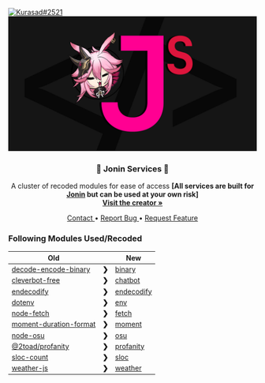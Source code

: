 <p>
    <a href="https://twitter.com/iKurasad">
        <img src="https://img.shields.io/badge/Creator-Kurasad%232521-%23ff0092" alt="Kurasad#2521" />
    </a>
    <a href="https://github.com/DPulavarthy/Jonin-Services"
        title="All code regarding Jonin and Jonin Services is protected.">
        <img src="assets/jonin-services.jpg" alt="Jonin Services Image" />
    </a>
    <h3 align="center"> 💠 Jonin Services 💠 </h3>
    <p align="center"> A cluster of recoded modules for ease of access 
        <strong> [All services are built for <a href="https://jonin.gq">Jonin</a> but can be used at your own risk] </strong>
        <br />
        <a href="https://kura.gq"><strong> Visit the creator » </strong></a>
    </p>
    <p align="center">
        <a href="https://discord.gg/H5PwwSJ"> Contact </a>
        •
        <a href="https://github.com/DPulavarthy/Ganyu/issues"> Report Bug </a>
        •
        <a href="https://github.com/DPulavarthy/Ganyu/issues"> Request Feature </a>
    </p>
</p>

### Following Modules Used/Recoded

| Old                                                                             |       | New                               |
| ------------------------------------------------------------------------------- | ----- | --------------------------------- |
| [decode-encode-binary](https://www.npmjs.com/package/decode-encode-binary)      | **❯** | [binary](modules/binary)          |
| [cleverbot-free](https://www.npmjs.com/package/cleverbot-free)                  | **❯** | [chatbot](modules/chatbot)        |
| [endecodify](https://www.npmjs.com/package/endecodify)                          | **❯** | [endecodify](modules/endecodify)  |
| [dotenv](https://www.npmjs.com/package/dotenv)                                  | **❯** | [env](modules/env)                |
| [node-fetch](https://www.npmjs.com/package/node-fetch)                          | **❯** | [fetch](modules/fetch)            |
| [moment-duration-format](https://www.npmjs.com/package/moment-duration-format)  | **❯** | [moment](modules/moment)          |
| [node-osu](https://www.npmjs.com/package/node-osu)                              | **❯** | [osu](modules/osu)                |
| [@2toad/profanity](https://www.npmjs.com/package/@2toad/profanity)              | **❯** | [profanity](modules/profanity)    |
| [sloc-count](https://www.npmjs.com/package/sloc-count)                          | **❯** | [sloc](modules/sloc)              |
| [weather-js](https://www.npmjs.com/package/weather-js)                          | **❯** | [weather](modules/weather)        |
